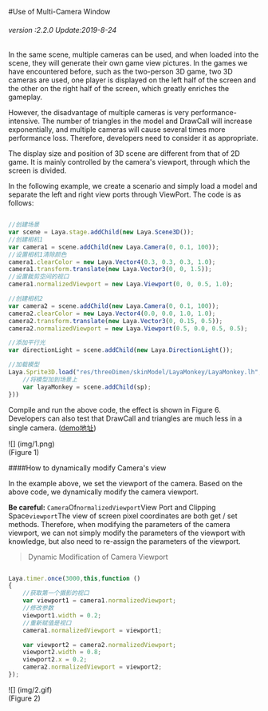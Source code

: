 #Use of Multi-Camera Window

###### *version :2.2.0   Update:2019-8-24*

In the same scene, multiple cameras can be used, and when loaded into the scene, they will generate their own game view pictures. In the games we have encountered before, such as the two-person 3D game, two 3D cameras are used, one player is displayed on the left half of the screen and the other on the right half of the screen, which greatly enriches the gameplay.

However, the disadvantage of multiple cameras is very performance-intensive. The number of triangles in the model and DrawCall will increase exponentially, and multiple cameras will cause several times more performance loss. Therefore, developers need to consider it as appropriate.

The display size and position of 3D scene are different from that of 2D game. It is mainly controlled by the camera's viewport, through which the screen is divided.

In the following example, we create a scenario and simply load a model and separate the left and right view ports through ViewPort. The code is as follows:


```typescript

//创建场景
var scene = Laya.stage.addChild(new Laya.Scene3D());
//创建相机1
var camera1 = scene.addChild(new Laya.Camera(0, 0.1, 100));
//设置相机1清除颜色
camera1.clearColor = new Laya.Vector4(0.3, 0.3, 0.3, 1.0);
camera1.transform.translate(new Laya.Vector3(0, 0, 1.5));
//设置裁剪空间的视口
camera1.normalizedViewport = new Laya.Viewport(0, 0, 0.5, 1.0);

//创建相机2
var camera2 = scene.addChild(new Laya.Camera(0, 0.1, 100));
camera2.clearColor = new Laya.Vector4(0.0, 0.0, 1.0, 1.0);
camera2.transform.translate(new Laya.Vector3(0, 0.15, 0.5));
camera2.normalizedViewport = new Laya.Viewport(0.5, 0.0, 0.5, 0.5);

//添加平行光
var directionLight = scene.addChild(new Laya.DirectionLight());

//加载模型
Laya.Sprite3D.load("res/threeDimen/skinModel/LayaMonkey/LayaMonkey.lh", Laya.Handler.create(null, function(sp){
    //将模型加到场景上
    var layaMonkey = scene.addChild(sp);
}))
```


Compile and run the above code, the effect is shown in Figure 6. Developers can also test that DrawCall and triangles are much less in a single camera. ([demo地址](https://layaair.ldc.layabox.com/demo2/?language=ch&category=3d&group=Camera&name=MultiCamera))

![] (img/1.png)<br> (Figure 1)

####How to dynamically modify Camera's view

In the example above, we set the viewport of the camera. Based on the above code, we dynamically modify the camera viewport.

**Be careful:** `Camera`Of`normalizedViewport`View Port and Clipping Space`viewport`The view of screen pixel coordinates are both get / set methods. Therefore, when modifying the parameters of the camera viewport, we can not simply modify the parameters of the viewport with knowledge, but also need to re-assign the parameters of the viewport.

> Dynamic Modification of Camera Viewport


```typescript

Laya.timer.once(3000,this,function () 
{	
    //获取第一个摄影的视口
    var viewport1 = camera1.normalizedViewport;
    //修改参数
    viewport1.width = 0.2;
    //重新赋值是视口
    camera1.normalizedViewport = viewport1;

    var viewport2 = camera2.normalizedViewport;
    viewport2.width = 0.8;
    viewport2.x = 0.2;
    camera2.normalizedViewport = viewport2;
});
```


![] (img/2.gif) <br> (Figure 2)

